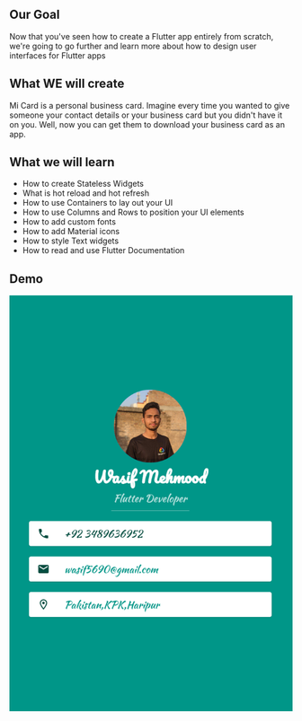 ## Our Goal

Now that you've seen how to create a Flutter app entirely from scratch, we're going to go further and learn more about how to design user interfaces for Flutter apps

## What WE will create
Mi Card is a personal business card. Imagine every time you wanted to give someone your contact details or your business card but you didn't have it on you. Well, now you can get them to download your business card as an app.

## What we will learn
* How to create Stateless Widgets
* What is hot reload and hot refresh
* How to use Containers to lay out your UI
* How to use Columns and Rows to position your UI elements
* How to add custom fonts
* How to add Material icons
* How to style Text widgets
* How to read and use Flutter Documentation

## Demo
![MY CARD](https://github.com/Wasif-M/Micard-Flutter/blob/main/micard.PNG)
